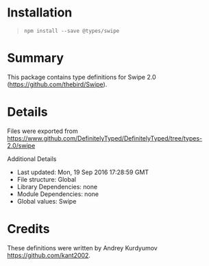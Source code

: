 # Installation
> `npm install --save @types/swipe`

# Summary
This package contains type definitions for Swipe 2.0 (https://github.com/thebird/Swipe).

# Details
Files were exported from https://www.github.com/DefinitelyTyped/DefinitelyTyped/tree/types-2.0/swipe

Additional Details
 * Last updated: Mon, 19 Sep 2016 17:28:59 GMT
 * File structure: Global
 * Library Dependencies: none
 * Module Dependencies: none
 * Global values: Swipe

# Credits
These definitions were written by Andrey Kurdyumov <https://github.com/kant2002>.
